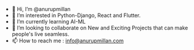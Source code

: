 - 👋 Hi, I’m @anurupmillan
- 👀 I’m interested in Python-Django, React and Flutter.
- 🌱 I’m currently learning AI-ML
- 💞️ I’m looking to collaborate on New and Exciting Projects that can make people's live seamless.
- 📫 How to reach me : info@anurupmillan.com

<!---
anurupmillan/anurupmillan is a ✨ special ✨ repository because its `README.md` (this file) appears on your GitHub profile.
You can click the Preview link to take a look at your changes.
--->
